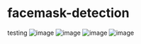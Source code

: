 # facemask-detection
testing 
![image](https://user-images.githubusercontent.com/86404041/145703339-e6054339-a689-44bd-b8d4-07997f7b6353.png)
![image](https://user-images.githubusercontent.com/86404041/145703393-8e35057e-9571-4255-82d7-24d5de451a9f.png)
![image](https://user-images.githubusercontent.com/86404041/145703518-b23e20d3-7d51-4f1c-9596-fe71b33238c8.png)
![image](https://user-images.githubusercontent.com/86404041/145703587-00353d6e-04e6-41ab-8a64-cf842d708299.png)
